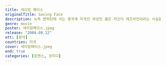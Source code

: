 ```yaml
---
title: 세이빙 페이스
originalTitle: Saving Face
description: 뉴욕 맨하탄에 사는 중국계 미국인 여성인 윌은 자신이 레즈비언이라는 사실을 홀어머니가 눈치챌까봐 걱정하며 지낸다. 엄마의 성화에 못이겨 맞선도 보러 다니던 그녀는 어느 날 엄마가 임신했다는 사실을 알게 된다. 과부가 애를 낳았다고 이웃 중국인들의 손가락질을 받게 될까봐 윌은 엄마를 빨리 짝지어 주려 한다. 그렇게 체면을 세우기 위해 두 사람은 또 하나의 거짓을 만들어 나가게 되는데...
genre: movie
poster: 세이빙페이스.jpeg
release: "2004.09.12"
ott: [왓챠]
countries: 미국
cover: 세이빙페이스.jpeg
end: true
categories: [로맨스, 코미디]
---
```

